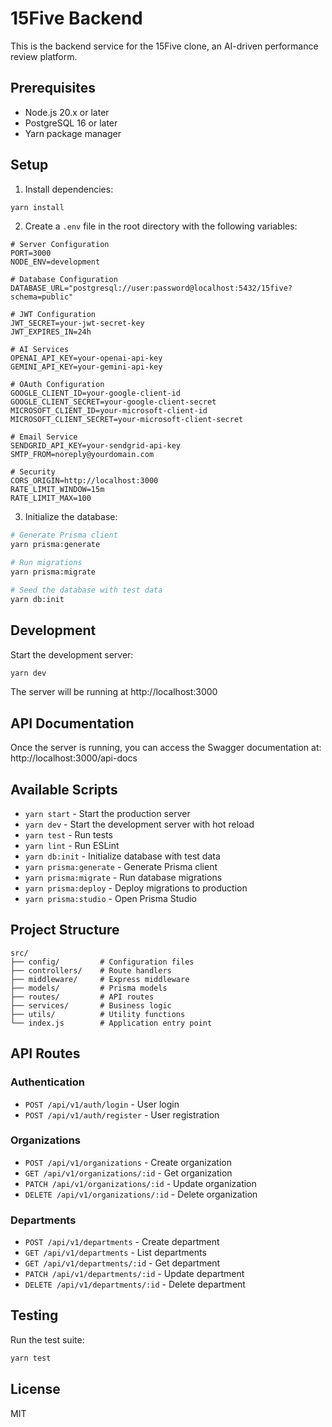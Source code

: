 # 15Five Backend

This is the backend service for the 15Five clone, an AI-driven performance review platform.

## Prerequisites

- Node.js 20.x or later
- PostgreSQL 16 or later
- Yarn package manager

## Setup

1. Install dependencies:
```bash
yarn install
```

2. Create a `.env` file in the root directory with the following variables:
```env
# Server Configuration
PORT=3000
NODE_ENV=development

# Database Configuration
DATABASE_URL="postgresql://user:password@localhost:5432/15five?schema=public"

# JWT Configuration
JWT_SECRET=your-jwt-secret-key
JWT_EXPIRES_IN=24h

# AI Services
OPENAI_API_KEY=your-openai-api-key
GEMINI_API_KEY=your-gemini-api-key

# OAuth Configuration
GOOGLE_CLIENT_ID=your-google-client-id
GOOGLE_CLIENT_SECRET=your-google-client-secret
MICROSOFT_CLIENT_ID=your-microsoft-client-id
MICROSOFT_CLIENT_SECRET=your-microsoft-client-secret

# Email Service
SENDGRID_API_KEY=your-sendgrid-api-key
SMTP_FROM=noreply@yourdomain.com

# Security
CORS_ORIGIN=http://localhost:3000
RATE_LIMIT_WINDOW=15m
RATE_LIMIT_MAX=100
```

3. Initialize the database:
```bash
# Generate Prisma client
yarn prisma:generate

# Run migrations
yarn prisma:migrate

# Seed the database with test data
yarn db:init
```

## Development

Start the development server:
```bash
yarn dev
```

The server will be running at http://localhost:3000

## API Documentation

Once the server is running, you can access the Swagger documentation at:
http://localhost:3000/api-docs

## Available Scripts

- `yarn start` - Start the production server
- `yarn dev` - Start the development server with hot reload
- `yarn test` - Run tests
- `yarn lint` - Run ESLint
- `yarn db:init` - Initialize database with test data
- `yarn prisma:generate` - Generate Prisma client
- `yarn prisma:migrate` - Run database migrations
- `yarn prisma:deploy` - Deploy migrations to production
- `yarn prisma:studio` - Open Prisma Studio

## Project Structure

```
src/
├── config/         # Configuration files
├── controllers/    # Route handlers
├── middleware/     # Express middleware
├── models/         # Prisma models
├── routes/         # API routes
├── services/       # Business logic
├── utils/          # Utility functions
└── index.js        # Application entry point
```

## API Routes

### Authentication
- `POST /api/v1/auth/login` - User login
- `POST /api/v1/auth/register` - User registration

### Organizations
- `POST /api/v1/organizations` - Create organization
- `GET /api/v1/organizations/:id` - Get organization
- `PATCH /api/v1/organizations/:id` - Update organization
- `DELETE /api/v1/organizations/:id` - Delete organization

### Departments
- `POST /api/v1/departments` - Create department
- `GET /api/v1/departments` - List departments
- `GET /api/v1/departments/:id` - Get department
- `PATCH /api/v1/departments/:id` - Update department
- `DELETE /api/v1/departments/:id` - Delete department

## Testing

Run the test suite:
```bash
yarn test
```

## License

MIT 
